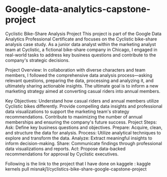 # Google-data-analytics-capstone-project

Cyclistic Bike-Share Analysis Project
This project is part of the Google Data Analytics Professional Certificate and focuses on the Cyclistic bike-share analysis case study. As a junior data analyst within the marketing analyst team at Cyclistic, a fictional bike-share company in Chicago, I engaged in real-world tasks to address key business questions and contribute to the company's strategic decisions.

Project Overview:
In collaboration with diverse characters and team members, I followed the comprehensive data analysis process—asking relevant questions, preparing the data, processing and analyzing it, and ultimately sharing actionable insights. The ultimate goal is to inform a new marketing strategy aimed at converting casual riders into annual members.

Key Objectives:
Understand how casual riders and annual members utilize Cyclistic bikes differently.
Provide compelling data insights and professional data visualizations to support the marketing team's strategy recommendations.
Contribute to maximizing the number of annual memberships and ensuring the company's future success.
Project Steps:
Ask: Define key business questions and objectives.
Prepare: Acquire, clean, and structure the data for analysis.
Process: Utilize analytical techniques to explore and transform the data.
Analyze: Extract meaningful insights to inform decision-making.
Share: Communicate findings through professional data visualizations and reports.
Act: Propose data-backed recommendations for approval by Cyclistic executives.

Following is the link to the project that I have done on kaggele : kaggle kernels pull misnakj1/cyclistics-bike-share-google-capstone-project
